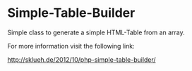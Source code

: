 Simple-Table-Builder
====================

Simple class to generate a simple HTML-Table from an array.

For more information visit the following link: 

http://sklueh.de/2012/10/php-simple-table-builder/
